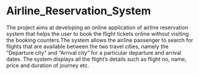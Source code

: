 # Airline_Reservation_System
The project aims at developing an online application of airline reservation system that helps the user to book the flight tickets online without visiting the booking counters.The system allows the airline passenger to search for flights that are available between the two travel cities, namely the “Departure city” and “Arrival city” for a particular departure and arrival dates. The system displays all the flight’s details such as flight no, name, price and duration of journey etc.


